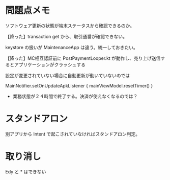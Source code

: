 # 問題点メモ

ソフトウェア更新の状態が端末ステータスから確認できるのか。

【降った】transaction get から、取引通番が確認できない。

keystore の扱いが MaintenanceApp は違う。統一しておきたい。

【降った】MC相互認証前に PostPaymentLooper.kt が動作し、売り上げ送信するとアプリケーションがクラッシュする


設定が変更されていない場合に自動更新が動いていないのでは

 MainNotifier.setOnUpdateApkListener {
     mainViewModel.resetTimer()
 }


- 業務状態が２４時間で終了する。決済が使えなくなるのでは？


# スタンドアロン

別アプリから Intent で起こされていなければスタンドアロン判定。

# 取り消し

Edy と * はできない

